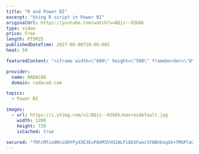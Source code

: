 ```yaml
---
title: "R and Power BI"
excerpt: "Using R script in Power BI"
originalUrl: https://youtube.com/watch?v=BQjz--93bDk
type: video
price: Free
length: PT5M2S
publishedDateTime: 2017-06-06T10:06:00Z
heat: 50

featuredContent: "<iframe width=\"800\" height=\"500\" frameborder=\"0\" src=\"https://www.youtube.com/embed/BQjz--93bDk\" allow=\"accelerometer; autoplay; encrypted-media; gyroscope; picture-in-picture\" allowfullscreen></iframe>"

provider:
  name: RADACAD
  domain: radacad.com

topics:
  - Power BI

images:
  - url: https://i.ytimg.com/vi/BQjz--93bDk/maxresdefault.jpg
    width: 1280
    height: 720
    isCached: true

secured: "fRFcMTzo8RniGRYPyXXE3EvPAXM3VVQ1NLPi8b5FwecSYNBVbxqGk+fMGPlm2XHcqt8VQwuVbtOxvnZ+QUHUuYlX8SoW2ZcBTcTZRhYDYDz5HVmqqK6nR2pxtHyzNfrErOB6zPx0Zca/BeQkwyO7uo/zLN+xIZRF7uRvQ9uYekqZW9i8xcghQxy5Q9t9GHWMY3c0gAjpFiC9kmU6MJj+pMCj1yS1YScwJJ/1D0L17RaXW+Heay8JNWmAtcCPHUHovOTgm/rjkerj0KcQskuvC2Xk7rDiuuWHFudrRx6l6A6ErMpS59tOrTt7slD+ODsEuQkGMp0D/aGBukJIl5o3ZN6u1hGmlIgnXabrzsJVkzu4Ydt+Xb7ktR6aVVzo4NO8CEZPxS1Z8EzCaJSDe3GeMMQndx97phEkE6aGJNCLaQo=;s+dWv/og6NjH3frD40sh8Q=="
---
```


